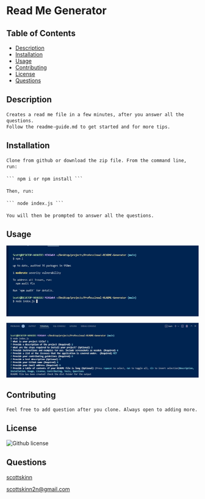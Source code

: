 # Read Me Generator

## Table of Contents

- [Description](#description)
- [Installation](#installation)
- [Usage](#usage)
- [Contributing](#contributing)
- [License](#license)
- [Questions](#questions)

## Description

    Creates a read me file in a few minutes, after you answer all the questions.
    Follow the readme-guide.md to get started and for more tips.

## Installation

    Clone from github or download the zip file. From the command line, run:

    ``` npm i or npm install ```

    Then, run:

    ``` node index.js ```

    You will then be prompted to answer all the questions.

## Usage

![installation](./images/install.jpg)

![questions](./images/questions.jpg)

## Contributing

    Feel free to add question after you clone. Always open to adding more.

## License

![Github license](https://img.shields.io/badge/licence-MIT-blue.svg)

## Questions

[scottskinn](https://github.com/scottskinn/)

[scottskinn2n@gmail.com](mailto:scottskinn2n@gmail.com)
